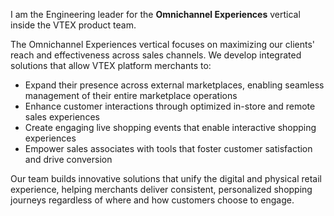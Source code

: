 <!-- Engineering Leader for the Omnichannel Experiences product vertical (from Nov 2024 to date) -->

I am the Engineering leader for the **Omnichannel Experiences** vertical inside the VTEX product team.

The Omnichannel Experiences vertical focuses on maximizing our clients' reach and effectiveness across sales channels. We develop integrated solutions that allow VTEX platform merchants to:

- Expand their presence across external marketplaces, enabling seamless management of their entire marketplace operations
- Enhance customer interactions through optimized in-store and remote sales experiences
- Create engaging live shopping events that enable interactive shopping experiences
- Empower sales associates with tools that foster customer satisfaction and drive conversion

Our team builds innovative solutions that unify the digital and physical retail experience, helping merchants deliver consistent, personalized shopping journeys regardless of where and how customers choose to engage.

<!--

Líder de engenharia da vertical Omnichannel Experiences dentro do time de produto da VTEX.

A vertical Omnichannel Experiences tem como objetivo maximizar o alcance e a eficácia de nossos clientes nos canais de vendas. Desenvolvemos soluções integradas que permitem aos lojistas da plataforma VTEX:

- Expandir sua presença em marketplaces externos, possibilitando uma gestão unificada de todas as suas operações de marketplace
- Aprimorar as interações com clientes por meio de experiências de vendas otimizadas, tanto em loja física quanto remotamente
- Criar eventos de Live Shopping envolventes que proporcionam experiências de compra interativas
- Capacitar os vendedores com ferramentas que promovem a satisfação do cliente e impulsionam a conversão

Nossa equipe constrói soluções inovadoras que unificam a experiência de varejo digital e física, ajudando os lojistas a oferecer jornadas de compra consistentes e personalizadas, independentemente de onde e como os clientes escolham interagir.

-->